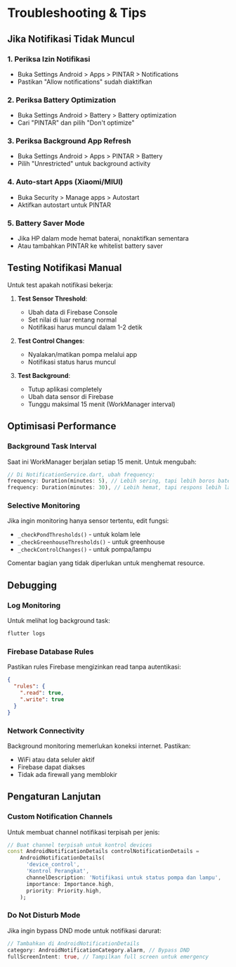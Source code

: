 # Troubleshooting & Tips

## Jika Notifikasi Tidak Muncul

### 1. **Periksa Izin Notifikasi**

- Buka Settings Android > Apps > PINTAR > Notifications
- Pastikan "Allow notifications" sudah diaktifkan

### 2. **Periksa Battery Optimization**

- Buka Settings Android > Battery > Battery optimization
- Cari "PINTAR" dan pilih "Don't optimize"

### 3. **Periksa Background App Refresh**

- Buka Settings Android > Apps > PINTAR > Battery
- Pilih "Unrestricted" untuk background activity

### 4. **Auto-start Apps (Xiaomi/MIUI)**

- Buka Security > Manage apps > Autostart
- Aktifkan autostart untuk PINTAR

### 5. **Battery Saver Mode**

- Jika HP dalam mode hemat baterai, nonaktifkan sementara
- Atau tambahkan PINTAR ke whitelist battery saver

## Testing Notifikasi Manual

Untuk test apakah notifikasi bekerja:

1. **Test Sensor Threshold**:

   - Ubah data di Firebase Console
   - Set nilai di luar rentang normal
   - Notifikasi harus muncul dalam 1-2 detik

2. **Test Control Changes**:

   - Nyalakan/matikan pompa melalui app
   - Notifikasi status harus muncul

3. **Test Background**:
   - Tutup aplikasi completely
   - Ubah data sensor di Firebase
   - Tunggu maksimal 15 menit (WorkManager interval)

## Optimisasi Performance

### Background Task Interval

Saat ini WorkManager berjalan setiap 15 menit. Untuk mengubah:

```dart
// Di NotificationService.dart, ubah frequency:
frequency: Duration(minutes: 5), // Lebih sering, tapi lebih boros baterai
frequency: Duration(minutes: 30), // Lebih hemat, tapi respons lebih lambat
```

### Selective Monitoring

Jika ingin monitoring hanya sensor tertentu, edit fungsi:

- `_checkPondThresholds()` - untuk kolam lele
- `_checkGreenhouseThresholds()` - untuk greenhouse
- `_checkControlChanges()` - untuk pompa/lampu

Comentar bagian yang tidak diperlukan untuk menghemat resource.

## Debugging

### Log Monitoring

Untuk melihat log background task:

```bash
flutter logs
```

### Firebase Database Rules

Pastikan rules Firebase mengizinkan read tanpa autentikasi:

```json
{
  "rules": {
    ".read": true,
    ".write": true
  }
}
```

### Network Connectivity

Background monitoring memerlukan koneksi internet. Pastikan:

- WiFi atau data seluler aktif
- Firebase dapat diakses
- Tidak ada firewall yang memblokir

## Pengaturan Lanjutan

### Custom Notification Channels

Untuk membuat channel notifikasi terpisah per jenis:

```dart
// Buat channel terpisah untuk kontrol devices
const AndroidNotificationDetails controlNotificationDetails =
    AndroidNotificationDetails(
      'device_control',
      'Kontrol Perangkat',
      channelDescription: 'Notifikasi untuk status pompa dan lampu',
      importance: Importance.high,
      priority: Priority.high,
    );
```

### Do Not Disturb Mode

Jika ingin bypass DND mode untuk notifikasi darurat:

```dart
// Tambahkan di AndroidNotificationDetails
category: AndroidNotificationCategory.alarm, // Bypass DND
fullScreenIntent: true, // Tampilkan full screen untuk emergency
```
